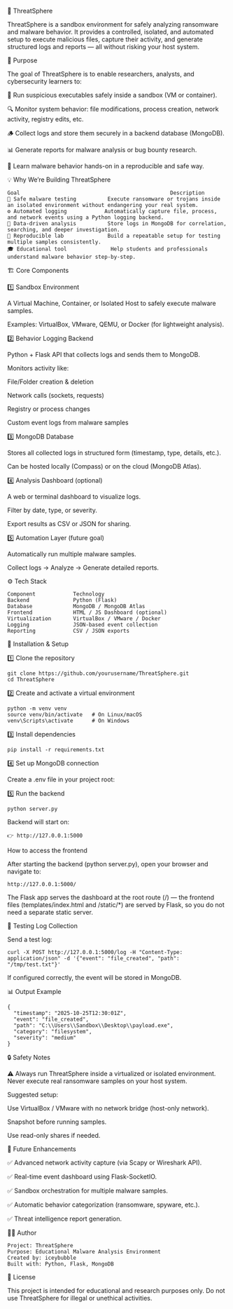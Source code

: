 🧠 ThreatSphere

ThreatSphere is a sandbox environment for safely analyzing ransomware and malware behavior.
It provides a controlled, isolated, and automated setup to execute malicious files, capture their activity, and generate structured logs and reports — all without risking your host system.

🚀 Purpose

The goal of ThreatSphere is to enable researchers, analysts, and cybersecurity learners to:

🧩 Run suspicious executables safely inside a sandbox (VM or container).

🔍 Monitor system behavior: file modifications, process creation, network activity, registry edits, etc.

🪵 Collect logs and store them securely in a backend database (MongoDB).

📊 Generate reports for malware analysis or bug bounty research.

🧠 Learn malware behavior hands-on in a reproducible and safe way.


💡 Why We’re Building ThreatSphere

```
Goal	                                            Description
🧱 Safe malware testing	        Execute ransomware or trojans inside an isolated environment without endangering your real system.
⚙️ Automated logging	        Automatically capture file, process, and network events using a Python logging backend.
📁 Data-driven analysis	        Store logs in MongoDB for correlation, searching, and deeper investigation.
🧪 Reproducible lab	            Build a repeatable setup for testing multiple samples consistently.
🎓 Educational tool	            Help students and professionals understand malware behavior step-by-step.
```

🏗️ Core Components

1️⃣ Sandbox Environment

A Virtual Machine, Container, or Isolated Host to safely execute malware samples.

Examples: VirtualBox, VMware, QEMU, or Docker (for lightweight analysis).

2️⃣ Behavior Logging Backend

Python + Flask API that collects logs and sends them to MongoDB.

Monitors activity like:

File/Folder creation & deletion

Network calls (sockets, requests)

Registry or process changes

Custom event logs from malware samples

3️⃣ MongoDB Database

Stores all collected logs in structured form (timestamp, type, details, etc.).

Can be hosted locally (Compass) or on the cloud (MongoDB Atlas).

4️⃣ Analysis Dashboard (optional)

A web or terminal dashboard to visualize logs.

Filter by date, type, or severity.

Export results as CSV or JSON for sharing.

5️⃣ Automation Layer (future goal)

Automatically run multiple malware samples.

Collect logs → Analyze → Generate detailed reports.

⚙️ Tech Stack

```
Component	         Technology
Backend	             Python (Flask)
Database	         MongoDB / MongoDB Atlas
Frontend	         HTML / JS Dashboard (optional)
Virtualization	     VirtualBox / VMware / Docker
Logging	             JSON-based event collection
Reporting	         CSV / JSON exports
```

🧰 Installation & Setup

1️⃣ Clone the repository

```
git clone https://github.com/yourusername/ThreatSphere.git
cd ThreatSphere
``` 


2️⃣ Create and activate a virtual environment

```
python -m venv venv
source venv/bin/activate   # On Linux/macOS
venv\Scripts\activate      # On Windows
```


3️⃣ Install dependencies

```
pip install -r requirements.txt
```

4️⃣ Set up MongoDB connection

Create a .env file in your project root:

5️⃣ Run the backend

```
python server.py
```

Backend will start on:

```
👉 http://127.0.0.1:5000
```

How to access the frontend

After starting the backend (python server.py), open your browser and navigate to:

```
http://127.0.0.1:5000/
```


The Flask app serves the dashboard at the root route (/) — the frontend files (templates/index.html and /static/*) are served by Flask, so you do not need a separate static server.


🧪 Testing Log Collection

Send a test log:

```
curl -X POST http://127.0.0.1:5000/log -H "Content-Type: application/json" -d '{"event": "file_created", "path": "/tmp/test.txt"}'
```

If configured correctly, the event will be stored in MongoDB.


📊 Output Example

```
{
  "timestamp": "2025-10-25T12:30:01Z",
  "event": "file_created",
  "path": "C:\\Users\\Sandbox\\Desktop\\payload.exe",
  "category": "filesystem",
  "severity": "medium"
}

```

🔒 Safety Notes

⚠️ Always run ThreatSphere inside a virtualized or isolated environment.
Never execute real ransomware samples on your host system.

Suggested setup:

Use VirtualBox / VMware with no network bridge (host-only network).

Snapshot before running samples.

Use read-only shares if needed.

🧠 Future Enhancements

✅ Advanced network activity capture (via Scapy or Wireshark API).

✅ Real-time event dashboard using Flask-SocketIO.

✅ Sandbox orchestration for multiple malware samples.

✅ Automatic behavior categorization (ransomware, spyware, etc.).

✅ Threat intelligence report generation.

👨‍💻 Author

```
Project: ThreatSphere
Purpose: Educational Malware Analysis Environment
Created by: iceybubble
Built with: Python, Flask, MongoDB
```

📜 License

This project is intended for educational and research purposes only.
Do not use ThreatSphere for illegal or unethical activities.